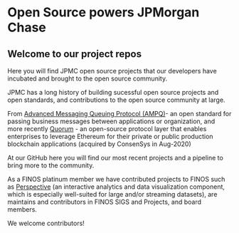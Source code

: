 # Open Source powers JPMorgan Chase

## Welcome to our project repos

Here you will find JPMC open source projects that our developers have incubated and brought to the open source community. 

JPMC has a long history of building sucessful open source projects and open standards, and contributions to the  open source community at large. 

From [Advanced Messaging Queuing Protocol (AMPQ)](https://www.amqp.org/)- an open standard for passing business messages between applications or organization, and more recently [Quorum](https://consensys.net/quorum/products/) - an open-source protocol layer that enables enterprises to leverage Ethereum for their private or public production blockchain applications (acquired by ConsenSys in Aug-2020)

At our GitHub here you will find our most recent projects and a pipeline to bring more to the community.

As a FINOS platinum member we have contributed projects to FINOS such as [Perspective](https://github.com/finos/perspective) (an interactive analytics and data visualization component, which is especially well-suited for large and/or streaming datasets), are maintains and contributors in FINOS SIGS and Projects, and board members.

We welcome contributors!
